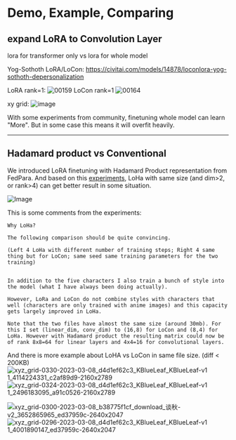 # Demo, Example, Comparing


## expand LoRA to Convolution Layer
lora for transformer only
vs
lora for whole model

Yog-Sothoth LoRA/LoCon:
https://civitai.com/models/14878/loconlora-yog-sothoth-depersonalization

LoRA rank=1:
![00159](https://user-images.githubusercontent.com/59680068/222422792-b37648c3-af2e-4bee-9f82-b14a5d8e5f5d.png)
LoCon rank=1
![00164](https://user-images.githubusercontent.com/59680068/222422830-4ec9f550-cdff-4314-b694-1658bf9f1c83.png)

xy grid:
![image](https://user-images.githubusercontent.com/59680068/222424002-5ce2572c-9102-4e2d-83f2-100bc41ec272.png)


With some experiments from community, finetuning whole model can learn "More". But in some case this means it will overfit heavily.

---

## Hadamard product vs Conventional
We introduced LoRA finetuning with Hadamard Product representation from FedPara.
And based on this [experiments](https://civitai.com/models/17336/roukin8-character-lohaloconfullckpt-8), LoHa with same size (and dim>2, or rank>4) can get better result in some situation.

![Image](https://i.imgur.com/l3P0TgM.jpg)

This is some comments from the experiments:
```
Why LoHa?

The following comparison should be quite convincing.

(Left 4 LoHa with different number of training steps; Right 4 same thing but for LoCon; same seed same training parameters for the two training)


In addition to the five characters I also train a bunch of style into the model (what I have always been doing actually).

However, LoRa and LoCon do not combine styles with characters that well (characters are only trained with anime images) and this capacity gets largely improved in LoHa.

Note that the two files have almost the same size (around 30mb). For this I set (linear_dim, conv_dim) to (16,8) for LoCon and (8,4) for LoHa. However with Hadamard product the resulting matrix could now be of rank 8x8=64 for linear layers and 4x4=16 for convolutional layers.
```

And there is more example about LoHA vs LoCon in same file size. (diff < 200KB)
![xyz_grid-0330-2023-03-08_d4d1ef62c3_KBlueLeaf_KBlueLeaf-v1 1_4114224331_c2af89d9-2160x2789](https://user-images.githubusercontent.com/59680068/223930255-a1e4b91e-25da-41ce-9dd2-12bd0e976afc.jpg)
![xyz_grid-0324-2023-03-08_d4d1ef62c3_KBlueLeaf_KBlueLeaf-v1 1_2496183095_a91c0526-2160x2789](https://user-images.githubusercontent.com/59680068/223930265-f1f1d658-3722-46ce-93e6-fdec18a58c19.jpg)

![xyz_grid-0300-2023-03-08_b38775f1cf_download_谈秋-v2_3652865965_ed37959c-2640x2047](https://user-images.githubusercontent.com/59680068/223930346-c32a062c-4b3a-40a6-83e3-853127129b7d.jpg)
![xyz_grid-0296-2023-03-08_d4d1ef62c3_KBlueLeaf_KBlueLeaf-v1 1_4001890147_ed37959c-2640x2047](https://user-images.githubusercontent.com/59680068/223930351-45653f67-7b0c-42e6-9a81-cc691d2b9dbf.jpg)

